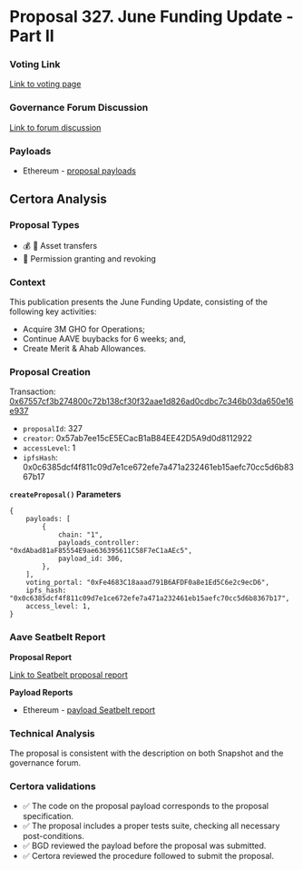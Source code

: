 # Proposal 327. June Funding Update - Part II

### Voting Link
[Link to voting page](https://vote.onaave.com/proposal/?proposalId=327)

### Governance Forum Discussion
[Link to forum discussion](https://governance.aave.com/t/direct-to-aip-june-2025-funding-update/22352/2)

### Payloads

* Ethereum - [proposal payloads](https://etherscan.io/address/0x9E0417be6b9450d8e846e7EeCF65301166019347)



## Certora Analysis

### Proposal Types

* :moneybag: :receipt: Asset transfers
* :handshake: Permission granting and revoking

### Context
This publication presents the June Funding Update, consisting of the following key activities:

- Acquire 3M GHO for Operations;
- Continue AAVE buybacks for 6 weeks; and,
- Create Merit & Ahab Allowances.

### Proposal Creation
Transaction: [0x67557cf3b274800c72b138cf30f32aae1d826ad0cdbc7c346b03da650e16e937](https://etherscan.io/tx/0x67557cf3b274800c72b138cf30f32aae1d826ad0cdbc7c346b03da650e16e937)
- `proposalId`: 327
- `creator`: 0x57ab7ee15cE5ECacB1aB84EE42D5A9d0d8112922
- `accessLevel`: 1
- `ipfsHash`: 0x0c6385dcf4f811c09d7e1ce672efe7a471a232461eb15aefc70cc5d6b8367b17

**`createProposal()` Parameters**
```
{
    payloads: [
        {
            chain: "1",
            payloads_controller: "0xdAbad81aF85554E9ae636395611C58F7eC1aAEc5",
            payload_id: 306,
        },
    ],
    voting_portal: "0xFe4683C18aaad791B6AFDF0a8e1Ed5C6e2c9ecD6",
    ipfs_hash: "0x0c6385dcf4f811c09d7e1ce672efe7a471a232461eb15aefc70cc5d6b8367b17",
    access_level: 1,
}
```

### Aave Seatbelt Report
**Proposal Report**

[Link to Seatbelt proposal report](https://github.com/bgd-labs/seatbelt-gov-v3/blob/main/reports/proposals/327.md)

**Payload Reports**

* Ethereum - [payload Seatbelt report](https://github.com/bgd-labs/seatbelt-gov-v3/blob/main/reports/payloads/1/0xdAbad81aF85554E9ae636395611C58F7eC1aAEc5/306.md)


### Technical Analysis

The proposal is consistent with the description on both Snapshot and the governance forum.

### Certora validations
* :white_check_mark: The code on the proposal payload corresponds to the proposal specification.
* :white_check_mark: The proposal includes a proper tests suite, checking all necessary post-conditions.
* :white_check_mark: BGD reviewed the payload before the proposal was submitted.
* :white_check_mark: Certora reviewed the procedure followed to submit the proposal.